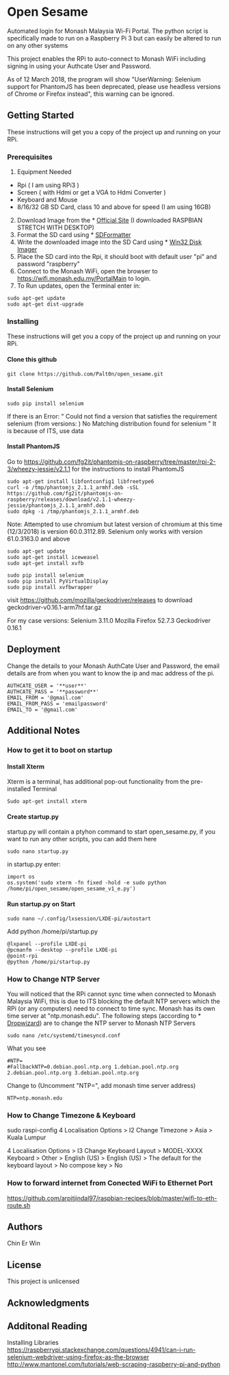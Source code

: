 # Open Sesame

Automated login for Monash Malaysia Wi-Fi Portal. The python script is specifically made to run on a Raspberry Pi 3 but can easily be altered to run on any other systems

This project enables the RPi to auto-connect to Monash WiFi including signing in using your Authcate User and Password.

As of 12 March 2018, the program will show "UserWarning: Selenium support for PhantomJS has been deprecated, please use headless versions of Chrome or Firefox instead", this warning can be ignored.

## Getting Started

These instructions will get you a copy of the project up and running on your RPi.

### Prerequisites


1. Equipment Needed
  - Rpi ( I am using RPi3 )
  - Screen ( with Hdmi or get a VGA to Hdmi Converter )
  - Keyboard and Mouse
  - 8/16/32 GB SD Card, class 10 and above for speed (I am using 16GB)
2. Download Image from the * [Official Site](https://www.raspberrypi.org/downloads/raspbian/) (I downloaded RASPBIAN STRETCH WITH DESKTOP)
3. Format the SD card using * [SDFormatter](https://www.sdcard.org/downloads/formatter_4/)
4. Write the downloaded image into the SD Card using * [Win32 Disk Imager](https://sourceforge.net/projects/win32diskimager/)
5. Place the SD card into the Rpi, it should boot with default user "pi" and password "raspberry"
6. Connect to the Monash WiFi, open the browser to https://wifi.monash.edu.my/PortalMain to login.
7. To Run updates, open the Terminal enter in:
```
sudo apt-get update
sudo apt-get dist-upgrade
```

### Installing
These instructions will get you a copy of the project up and running on your RPi.

#### Clone this github

```
git clone https://github.com/Palt0n/open_sesame.git
```

#### Install Selenium

```
sudo pip install selenium
```
If there is an Error:
"
Could not find a version that satisfies the requirement selenium (from versions: )
No Matching distribution found for selenium
"
It is because of ITS, use data

#### Install PhantomJS

Go to https://github.com/fg2it/phantomjs-on-raspberry/tree/master/rpi-2-3/wheezy-jessie/v2.1.1 for the instructions to install PhantomJS

```
sudo apt-get install libfontconfig1 libfreetype6
curl -o /tmp/phantomjs_2.1.1_armhf.deb -sSL https://github.com/fg2it/phantomjs-on-raspberry/releases/download/v2.1.1-wheezy-jessie/phantomjs_2.1.1_armhf.deb
sudo dpkg -i /tmp/phantomjs_2.1.1_armhf.deb
```
Note: Attempted to use chromium but latest version of chromium at this time (12/3/2018) is version 60.0.3112.89. Selenium only works with version 61.0.3163.0 and above

```
sudo apt-get update
sudo apt-get install iceweasel
sudo apt-get install xvfb

sudo pip install selenium
sudo pip install PyVirtualDisplay
sudo pip install xvfbwrapper
```

visit https://github.com/mozilla/geckodriver/releases to download geckodriver-v0.16.1-arm7hf.tar.gz

For my case versions:
Selenium 3.11.0
Mozilla Firefox 52.7.3 
Geckodriver 0.16.1

## Deployment

Change the details to your Monash AuthCate User and Password, the email details are from when you want to know the ip and mac address of the pi.

```
AUTHCATE_USER = '**user**'
AUTHCATE_PASS = '**password**'
EMAIL_FROM = '@gmail.com'
EMAIL_FROM_PASS = 'emailpassword'
EMAIL_TO = '@gmail.com'
```


## Additional Notes

### How to get it to boot on startup

#### Install Xterm
Xterm is a terminal, has additional pop-out functionality from the pre-installed Terminal

```
Sudo apt-get install xterm
```

#### Create startup.py
startup.py will contain a ptyhon command to start open_sesame.py, if you want to run any other scripts, you can add them here 
```
sudo nano startup.py
```
in startup.py enter:
```
import os
os.system('sudo xterm -fn fixed -hold -e sudo python /home/pi/open_sesame/open_sesame_v1_e.py')
```

#### Run startup.py on Start
```
sudo nano ~/.config/lxsession/LXDE-pi/autostart
```
Add python /home/pi/startup.py
```
@lxpanel --profile LXDE-pi
@pcmanfm --desktop --profile LXDE-pi
@point-rpi
@python /home/pi/startup.py
```

### How to Change NTP Server
You will noticed that the RPi cannot sync time when connected to Monash Malaysia WiFi, this is due to ITS blocking the default NTP servers which the RPi (or any computers) need to connect to time sync.
Monash has its own time server at "ntp.monash.edu".
The following steps (according to * [Dropwizard](https://www.linuxquestions.org/questions/linux-newbie-8/where-does-raspbian-stretch-assign-default-ntp-servers-4175618162/)) are to change the NTP server to Monash NTP Servers
```
sudo nano /etc/systemd/timesyncd.conf
```
What you see
```
#NTP=
#FallbackNTP=0.debian.pool.ntp.org 1.debian.pool.ntp.org 2.debian.pool.ntp.org 3.debian.pool.ntp.org
```

Change to (Uncomment "NTP=", add monash time server address)
```
NTP=ntp.monash.edu
```

### How to Change Timezone & Keyboard

sudo raspi-config
4 Localisation Options > I2 Change Timezone > Asia > Kuala Lumpur

4 Localisation Options > I3 Change Keyboard Layout > MODEL-XXXX Keyboard > Other > English (US) > English (US) > The default for the keyboard layout > No compose key > No

### How to forward internet from Conected WiFi to Ethernet Port

https://github.com/arpitjindal97/raspbian-recipes/blob/master/wifi-to-eth-route.sh


## Authors

Chin Er Win

## License

This project is unlicensed

## Acknowledgments

## Additonal Reading
Installing Libraries
https://raspberrypi.stackexchange.com/questions/4941/can-i-run-selenium-webdriver-using-firefox-as-the-browser
http://www.mantonel.com/tutorials/web-scraping-raspberry-pi-and-python
